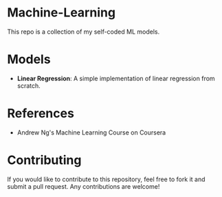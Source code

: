 # Machine-Learning
This repo is a collection of my self-coded ML models.
# Models
- **Linear Regression**: A simple implementation of linear regression from scratch.
# References
- Andrew Ng's Machine Learning Course on Coursera
# Contributing
If you would like to contribute to this repository, feel free to fork it and submit a pull request. Any contributions are welcome!

